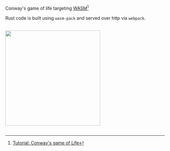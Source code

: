 Conway's game of life targeting [WASM](https://webassembly.org/)[^1]

Rust code is built using `wasm-pack` and served over http via `webpack`.

<br/>

<div>
  <img 
    src="https://user-images.githubusercontent.com/31192478/135909778-a685e86a-3cf8-4d27-8939-613b754fbd2b.gif"
    width="300px"
  >
</div>

<br/>

[^1]: [Tutorial: Conway's game of Life](https://rustwasm.github.io/book/game-of-life/introduction.html#tutorial-conways-game-of-life)
